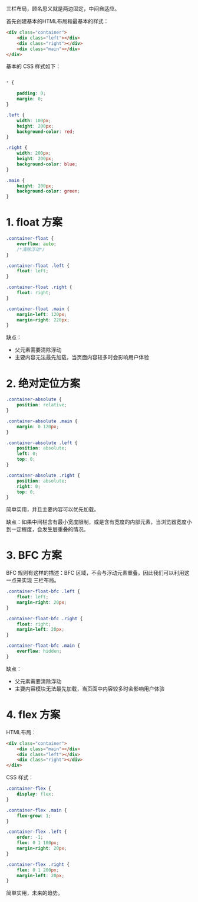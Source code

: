 三栏布局，顾名思义就是两边固定，中间自适应。

首先创建基本的HTML布局和最基本的样式：

``` html
<div class="container">
    <div class="left"></div>
    <div class="right"></div>
    <div class="main"></div>
</div>
```

基本的 CSS 样式如下：

``` css

* {

    padding: 0;
    margin: 0;
}

.left {
    width: 100px;
    height: 200px;
    background-color: red;
}

.right {
    width: 200px;
    height: 200px;
    background-color: blue;
}

.main {
    height: 200px;
    background-color: green;
}
```

# 1. float 方案

``` css
.container-float {
    overflow: auto;
    /*清除浮动*/
}

.container-float .left {
    float: left;
}

.container-float .right {
    float: right;
}

.container-float .main {
    margin-left: 120px;
    margin-right: 220px;
}
```

缺点：

* 父元素需要清除浮动
* 主要内容无法最先加载，当页面内容较多时会影响用户体验

# 2. 绝对定位方案

``` css
.container-absolute {
    position: relative;
}

.container-absolute .main {
    margin: 0 120px;
}

.container-absolute .left {
    position: absolute;
    left: 0;
    top: 0;
}

.container-absolute .right {
    position: absolute;
    right: 0;
    top: 0;
}
```

简单实用，并且主要内容可以优先加载。

缺点：如果中间栏含有最小宽度限制，或是含有宽度的内部元素，当浏览器宽度小到一定程度，会发生层重叠的情况。

# 3. BFC 方案

BFC 规则有这样的描述：BFC 区域，不会与浮动元素重叠。因此我们可以利用这一点来实现 三栏布局。

``` css
.container-float-bfc .left {
    float: left;
    margin-right: 20px;
}

.container-float-bfc .right {
    float: right;
    margin-left: 20px;
}

.container-float-bfc .main {
    overflow: hidden;
}
```

缺点：

* 父元素需要清除浮动
* 主要内容模块无法最先加载，当页面中内容较多时会影响用户体验

# 4. flex 方案

HTML布局：

``` html
<div class="container">
    <div class="main"></div>
    <div class="left"></div>
    <div class="right"></div>
</div>
```

CSS 样式：

``` css
.container-flex {
    display: flex;
}

.container-flex .main {
    flex-grow: 1;
}

.container-flex .left {
    order: -1;
    flex: 0 1 100px;
    margin-right: 20px;
}

.container-flex .right {
    flex: 0 1 200px;
    margin-left: 20px;
}
```

简单实用，未来的趋势。
